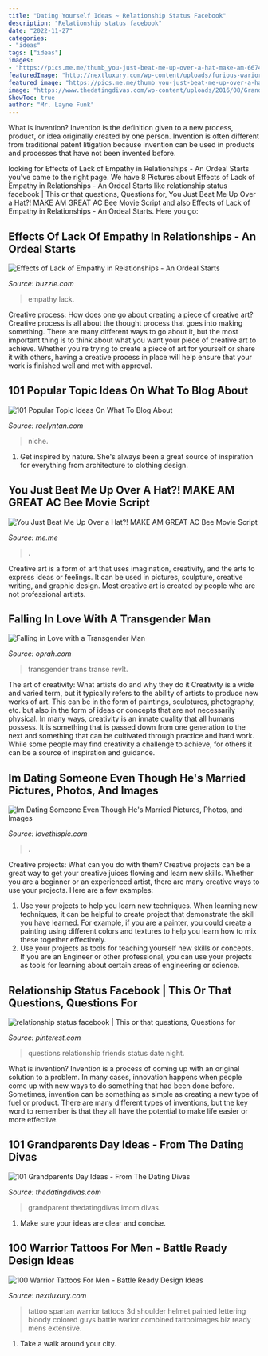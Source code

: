 ```yaml
---
title: "Dating Yourself Ideas ~ Relationship Status Facebook"
description: "Relationship status facebook"
date: "2022-11-27"
categories:
- "ideas"
tags: ["ideas"]
images:
- "https://pics.me.me/thumb_you-just-beat-me-up-over-a-hat-make-am-66743627.png"
featuredImage: "http://nextluxury.com/wp-content/uploads/furious-warior-with-large-feathered-helmet-tattoo-guys-biceps.jpg"
featured_image: "https://pics.me.me/thumb_you-just-beat-me-up-over-a-hat-make-am-66743627.png"
image: "https://www.thedatingdivas.com/wp-content/uploads/2016/08/Grandparents-Day-6-10.jpg"
ShowToc: true
author: "Mr. Layne Funk"
---
```



What is invention?
Invention is the definition given to a new process, product, or idea originally created by one person. Invention is often different from traditional patent litigation because invention can be used in products and processes that have not been invented before.

	

		
looking for Effects of Lack of Empathy in Relationships - An Ordeal Starts you've came to the right page. We have 8 Pictures about Effects of Lack of Empathy in Relationships - An Ordeal Starts like relationship status facebook | This or that questions, Questions for, You Just Beat Me Up Over a Hat?! MAKE AM GREAT AC Bee Movie Script and also Effects of Lack of Empathy in Relationships - An Ordeal Starts. Here you go:
		
    
## Effects Of Lack Of Empathy In Relationships - An Ordeal Starts

<img loading=lazy src="https://pixfeeds.com/images/8/328357/1280-328357-1-empathy-quote.jpg" onerror="this.onerror=null;this.src='https://tse2.mm.bing.net/th?id=OIP.gSjTqWjj5TWBb7ZRzHI3tgHaEU&amp;pid=15.1';" alt="Effects of Lack of Empathy in Relationships - An Ordeal Starts">

_Source: buzzle.com_

>empathy lack. 

	

Creative process: How does one go about creating a piece of creative art?
Creative process is all about the thought process that goes into making something. There are many different ways to go about it, but the most important thing is to think about what you want your piece of creative art to achieve. Whether you’re trying to create a piece of art for yourself or share it with others, having a creative process in place will help ensure that your work is finished well and met with approval.

    
## 101 Popular Topic Ideas On What To Blog About

<img loading=lazy src="https://raelyntan.com/wp-content/uploads/2016/09/what-to-blog-about-v2.png" onerror="this.onerror=null;this.src='https://tse4.mm.bing.net/th?id=OIP.IHwFun5XTdVCDh3cSDoy7wHaXu&amp;pid=15.1';" alt="101 Popular Topic Ideas On What To Blog About">

_Source: raelyntan.com_

>niche. 

	

1. Get inspired by nature. She's always been a great source of inspiration for everything from architecture to clothing design.

    
## You Just Beat Me Up Over A Hat?! MAKE AM GREAT AC Bee Movie Script

<img loading=lazy src="https://pics.me.me/thumb_you-just-beat-me-up-over-a-hat-make-am-66743627.png" onerror="this.onerror=null;this.src='https://tse3.mm.bing.net/th?id=OIP.BmNaF0j3dQV3tYVKesVaVwAAAA&amp;pid=15.1';" alt="You Just Beat Me Up Over a Hat?! MAKE AM GREAT AC Bee Movie Script">

_Source: me.me_

>. 

	

Creative art is a form of art that uses imagination, creativity, and the arts to express ideas or feelings. It can be used in pictures, sculpture, creative writing, and graphic design. Most creative art is created by people who are not professional artists.

    
## Falling In Love With A Transgender Man

<img loading=lazy src="http://static.oprah.com/images/201004/omag/201004-omag-love-cooper-600x411.jpg" onerror="this.onerror=null;this.src='https://tse2.mm.bing.net/th?id=OIP.VC0wVjbQpmpDkR8F0Jr79gHaFE&amp;pid=15.1';" alt="Falling in Love with a Transgender Man">

_Source: oprah.com_

>transgender trans transe revlt. 

	

The art of creativity: What artists do and why they do it
Creativity is a wide and varied term, but it typically refers to the ability of artists to produce new works of art. This can be in the form of paintings, sculptures, photography, etc. but also in the form of ideas or concepts that are not necessarily physical. In many ways, creativity is an innate quality that all humans possess. It is something that is passed down from one generation to the next and something that can be cultivated through practice and hard work. While some people may find creativity a challenge to achieve, for others it can be a source of inspiration and guidance.

    
## Im Dating Someone Even Though He&#039;s Married Pictures, Photos, And Images

<img loading=lazy src="http://www.lovethispic.com/uploaded_images/184024-Im-Dating-Someone-Even-Though-He-s-Married.jpg" onerror="this.onerror=null;this.src='https://tse1.mm.bing.net/th?id=OIP.py2pmZlhT3D1LFBy5LUASwHaQv&amp;pid=15.1';" alt="Im Dating Someone Even Though He&#039;s Married Pictures, Photos, and Images">

_Source: lovethispic.com_

>. 

	

Creative projects: What can you do with them?
Creative projects can be a great way to get your creative juices flowing and learn new skills. Whether you are a beginner or an experienced artist, there are many creative ways to use your projects. Here are a few examples: 
1. Use your projects to help you learn new techniques. When learning new techniques, it can be helpful to create project that demonstrate the skill you have learned. For example, if you are a painter, you could create a painting using different colors and textures to help you learn how to mix these together effectively. 
2. Use your projects as tools for teaching yourself new skills or concepts. If you are an Engineer or other professional, you can use your projects as tools for learning about certain areas of engineering or science.

    
## Relationship Status Facebook | This Or That Questions, Questions For

<img loading=lazy src="https://i.pinimg.com/736x/d8/c1/51/d8c1518a2399f592563b10ce5fcd2f6c.jpg" onerror="this.onerror=null;this.src='https://tse1.mm.bing.net/th?id=OIP.Z8eevk5uLlt6a9lVYH8BLAHaJ3&amp;pid=15.1';" alt="relationship status facebook | This or that questions, Questions for">

_Source: pinterest.com_

>questions relationship friends status date night. 

	

What is invention?
Invention is a process of coming up with an original solution to a problem. In many cases, innovation happens when people come up with new ways to do something that had been done before. Sometimes, invention can be something as simple as creating a new type of fuel or product. There are many different types of inventions, but the key word to remember is that they all have the potential to make life easier or more effective.

    
## 101 Grandparents Day Ideas - From The Dating Divas

<img loading=lazy src="https://www.thedatingdivas.com/wp-content/uploads/2016/08/Grandparents-Day-6-10.jpg" onerror="this.onerror=null;this.src='https://tse4.mm.bing.net/th?id=OIP.E7v9eMym0cUwBgnGv49DkwHaMy&amp;pid=15.1';" alt="101 Grandparents Day Ideas - From The Dating Divas">

_Source: thedatingdivas.com_

>grandparent thedatingdivas imom divas. 

	

1. Make sure your ideas are clear and concise.

    
## 100 Warrior Tattoos For Men - Battle Ready Design Ideas

<img loading=lazy src="http://nextluxury.com/wp-content/uploads/furious-warior-with-large-feathered-helmet-tattoo-guys-biceps.jpg" onerror="this.onerror=null;this.src='https://tse2.mm.bing.net/th?id=OIP.mzSLrou4dDgD9ZHQ884TgwHaHa&amp;pid=15.1';" alt="100 Warrior Tattoos For Men - Battle Ready Design Ideas">

_Source: nextluxury.com_

>tattoo spartan warrior tattoos 3d shoulder helmet painted lettering bloody colored guys battle warior combined tattooimages biz ready mens extensive. 

	

1) Take a walk around your city.

